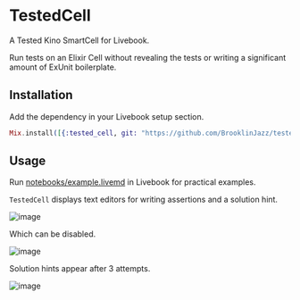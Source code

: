 # TestedCell

A Tested Kino SmartCell for Livebook.

Run tests on an Elixir Cell without revealing the tests or writing a significant amount of ExUnit boilerplate.

## Installation

Add the dependency in your Livebook setup section.

```elixir
Mix.install([{:tested_cell, git: "https://github.com/BrooklinJazz/tested_cell"}])
```

## Usage

Run [notebooks/example.livemd](https://github.com/BrooklinJazz/tested_cell/blob/main/notebooks/example.livemd) in Livebook for practical examples.

`TestedCell` displays text editors for writing assertions and a solution hint.

![image](https://user-images.githubusercontent.com/14877564/181716751-c98c8af4-7151-4de6-83d3-5d958a3fc97e.png)

Which can be disabled.

![image](https://user-images.githubusercontent.com/14877564/181716493-1b28a439-15bc-4a11-a7ef-817ff0fbef8f.png)

Solution hints appear after 3 attempts.

![image](https://user-images.githubusercontent.com/14877564/181724809-30365bfc-9001-4a31-b39b-09a72c312cbe.png)
